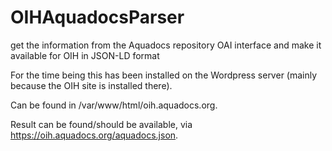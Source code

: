 # OIHAquadocsParser
get the information from the Aquadocs repository OAI interface and make it available for OIH in JSON-LD format

For the time being this has been installed on the Wordpress server (mainly because the OIH site is installed there).

Can be found in /var/www/html/oih.aquadocs.org.

Result can be found/should be available,  via https://oih.aquadocs.org/aquadocs.json.
